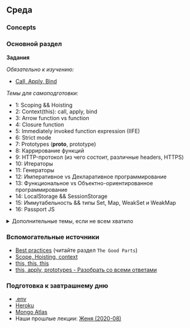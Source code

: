 ## Среда


### Concepts

### Основной раздел

**Задания**

*Обязательно к изучению:*
- [Call, Apply, Bind](https://www.codingame.com/playgrounds/9799/learn-solve-call-apply-and-bind-methods-in-javascript)


*Темы для самоподготовки:*
- 1: Scoping && Hoisting
- 2: Context(this): call, apply, bind
- 3: Arrow function vs function
- 4: Closure function
- 5: Immediately invoked function expression (IIFE)
- 6: Strict mode
- 7: Prototypes (__proto__, prototype)
- 8: Каррирование функций 
- 9: HTTP-протокол (из чего состоит, различные headers, HTTPS)
- 10: Итераторы
- 11: Генераторы
- 12: Императивное vs Декларативное программирование
- 13: Функциональное vs Объектно-ориентированное программирование
- 14: LocalStorage && SessionStorage
- 15: Иммутабельность && типы Set, Map, WeakSet и WeakMap
- 16: Passport JS

<details>
  <summary>Дополнительные темы, если не всем хватило</summary>
  
    - 17: Referential transparency and pure functions
    - 18: RxJS
    - 19: Как читать официальную спецификацию ECMAScript на примере цикла for
    - 20: Монады в JS
    - 21: Node.JS Streams
    - 22: Node.JS C++ Addons
    - 23: Node.JS EventEmitter
    - 24: Node.JS Worker Threads
   
</details>


### Вспомогательные источники

- [Best practices](http://jstherightway.org/) (читайте раздел `The Good Parts`)
- [Scope, Hoisting, context](https://www.sitepoint.com/5-typical-javascript-interview-exercises/)
- [this, this, this](https://www.sitepoint.com/mastering-javascripts-this-keyword/)
- [this, apply, prototypes - Разобрать со всеми ответами](https://stackoverflow.com/questions/16226751/what-is-a-best-practice-for-ensuring-this-context-in-javascript)

### Подготовка к завтрашнему дню

* [.env](https://github.com/motdotla/dotenv)
* [Heroku](https://devcenter.heroku.com/articles/getting-started-with-nodejs)
* [Mongo Atlas](https://docs.atlas.mongodb.com/getting-started/)
* Наши прошлые лекции: [Женя (2020-08)](https://www.youtube.com/watch?v=I3tJuxGvq-4&list=PL8NGcSL3ZP-8ZNwxAE8gkKSMEHyy6oD0P&index=6&t=0s)

